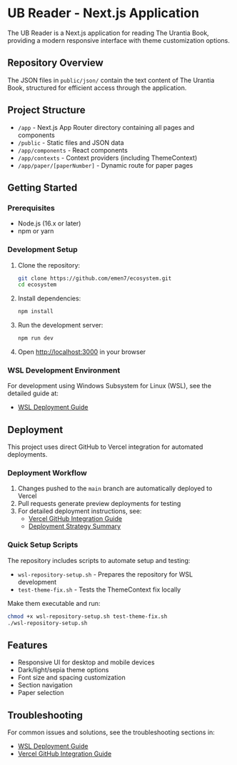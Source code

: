 # UB Reader - Next.js Application

The UB Reader is a Next.js application for reading The Urantia Book, providing a modern responsive interface with theme customization options.

## Repository Overview

The JSON files in `public/json/` contain the text content of The Urantia Book, structured for efficient access through the application.

## Project Structure

- `/app` - Next.js App Router directory containing all pages and components
- `/public` - Static files and JSON data
- `/app/components` - React components
- `/app/contexts` - Context providers (including ThemeContext)
- `/app/paper/[paperNumber]` - Dynamic route for paper pages

## Getting Started

### Prerequisites

- Node.js (16.x or later)
- npm or yarn

### Development Setup

1. Clone the repository:

   ```bash
   git clone https://github.com/emen7/ecosystem.git
   cd ecosystem
   ```

2. Install dependencies:

   ```bash
   npm install
   ```

3. Run the development server:

   ```bash
   npm run dev
   ```

4. Open [http://localhost:3000](http://localhost:3000) in your browser

### WSL Development Environment

For development using Windows Subsystem for Linux (WSL), see the detailed guide at:

- [WSL Deployment Guide](app/documents/WSL-DEPLOYMENT-GUIDE.md)

## Deployment

This project uses direct GitHub to Vercel integration for automated deployments.

### Deployment Workflow

1. Changes pushed to the `main` branch are automatically deployed to Vercel
2. Pull requests generate preview deployments for testing
3. For detailed deployment instructions, see:
   - [Vercel GitHub Integration Guide](app/documents/VERCEL-GITHUB-INTEGRATION.md)
   - [Deployment Strategy Summary](app/documents/DEPLOYMENT-STRATEGY-SUMMARY.md)

### Quick Setup Scripts

The repository includes scripts to automate setup and testing:

- `wsl-repository-setup.sh` - Prepares the repository for WSL development
- `test-theme-fix.sh` - Tests the ThemeContext fix locally

Make them executable and run:

```bash
chmod +x wsl-repository-setup.sh test-theme-fix.sh
./wsl-repository-setup.sh
```

## Features

- Responsive UI for desktop and mobile devices
- Dark/light/sepia theme options
- Font size and spacing customization
- Section navigation
- Paper selection

## Troubleshooting

For common issues and solutions, see the troubleshooting sections in:

- [WSL Deployment Guide](app/documents/WSL-DEPLOYMENT-GUIDE.md)
- [Vercel GitHub Integration Guide](app/documents/VERCEL-GITHUB-INTEGRATION.md)
